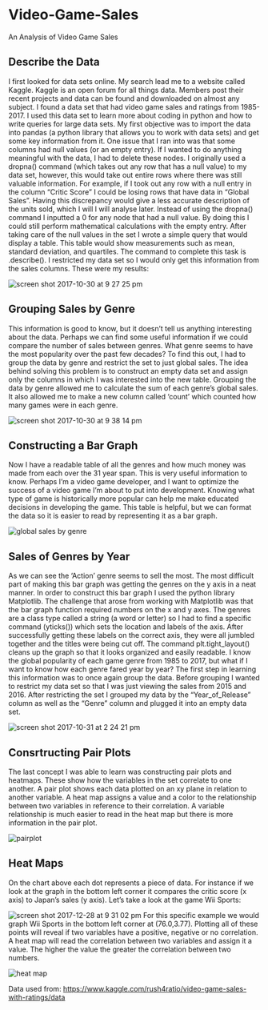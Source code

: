 # Video-Game-Sales
An Analysis of Video Game Sales 

## Describe the Data
I first looked for data sets online.  My search lead me to a website called Kaggle.  Kaggle is an open forum for all things data.  Members post their recent projects and data can be found and downloaded on almost any subject.  I found a data set that had video game sales and ratings from 1985-2017.  I used this data set to learn more about coding in python and how to write queries for large data sets.  My first objective was to import the data into pandas (a python library that allows you to work with data sets) and get some key information from it.  One issue that I ran into was that some columns had null values (or an empty entry).  If I wanted to do anything meaningful with the data, I had to delete these nodes.  I originally used a dropna() command (which takes out any row that has a null value) to my data set, however, this would take out entire rows where there was still valuable information. For example, if I took out any row with a null entry in the column “Critic Score” I could be losing rows that have data in “Global Sales”.  Having this discrepancy would give a less accurate description of the units sold, which I will I will analyse later.
Instead of using the dropna() command I inputted a 0 for any node that had a null value. By doing this I could still perform mathematical calculations with the empty entry.  After taking care of the null values in the set I wrote a simple query that would display a table.  This table would show measurements such as mean, standard deviation, and quartiles.  The command to complete this task is .describe().  I restricted my data set so I would only get this information from the sales columns.  These were my results:  

![screen shot 2017-10-30 at 9 27 25 pm](https://user-images.githubusercontent.com/34482822/34427833-5902c068-ec14-11e7-94ca-1be3f91c65f1.png)

## Grouping Sales by Genre
This information is good to know, but it doesn’t tell us anything interesting about the data.  Perhaps we can find some useful information if we could compare the number of sales between genres.  What genre seems to have the most popularity over the past few decades? To find this out, I had to group the data by genre and restrict the set to just global sales.  The idea behind solving this problem is to construct an empty data set and assign only the columns in which I was interested into the new table.  Grouping the data by genre allowed me to calculate the sum of each genre’s global sales.  It also allowed me to make a new column called ‘count’ which counted how many games were in each genre.  

![screen shot 2017-10-30 at 9 38 14 pm](https://user-images.githubusercontent.com/34482822/34427862-a1b09f24-ec14-11e7-936c-b047e8277edb.png)

## Constructing a Bar Graph
Now I have a readable table of all the genres and how much money was made from each over the 31 year span.  This is very useful information to know.  Perhaps I’m a video game developer, and I want to optimize the success of a video game I’m about to put into development.  Knowing what type of game is historically more popular can help me make educated decisions in developing the game.  This table is helpful, but we can format the data so it is easier to read by representing it as a bar graph.  

![global sales by genre](https://user-images.githubusercontent.com/34482822/34427873-c824b4ba-ec14-11e7-9cce-afcc79d9bcc5.png)

## Sales of Genres by Year

As we can see the ‘Action’ genre seems to sell the most.  The most difficult part of making this bar graph was getting the genres on the y axis in a neat manner.  In order to construct this bar graph I used the python library Matplotlib. The challenge that arose from working with Matplotlib was that the bar graph function required numbers on the x and y axes.  The genres are a class type called a string (a word or letter) so I had to find a specific command (yticks()) which sets the location and labels of the axis. After successfully getting these labels on the correct axis, they were all jumbled together and the titles were being cut off.  The command plt.tight_layout() cleans up the graph so that it looks organized and easily readable. 
I know the global popularity of each game genre from 1985 to 2017, but what if I want to know how each genre fared year by year?  The first step in learning this information was to once again group the data.  Before grouping I wanted to restrict my data set so that I was just viewing the sales from 2015 and 2016.  After restricting the set I grouped my data by the “Year_of_Release” column as well as the “Genre” column and plugged it into an empty data set.  


![screen shot 2017-10-31 at 2 24 21 pm](https://user-images.githubusercontent.com/34482822/34427884-f9bb13c0-ec14-11e7-968a-99826c26428d.png)

## Consrtructing Pair Plots
The last concept I was able to learn was constructing pair plots and heatmaps.  These show how the variables in the set correlate to one another.  A pair plot shows each data plotted on an xy plane in relation to another variable.  A heat map assigns a value and a color to the relationship between two variables in reference to their correlation.  A variable relationship is much easier to read in the heat map but there is more information in the pair plot.  

![pairplot](https://user-images.githubusercontent.com/34482822/34427900-22a7b78e-ec15-11e7-9428-70f3a0a59cc9.png)

## Heat Maps
On the chart above each dot represents a piece of data.  For instance if we look at the graph in the bottom left corner it compares the critic score (x axis) to Japan’s sales (y axis).  Let’s take a look at the game Wii Sports:

![screen shot 2017-12-28 at 9 31 02 pm](https://user-images.githubusercontent.com/34482822/34428039-81ed5086-ec16-11e7-99e0-cde282903260.png)
For this specific example we would graph Wii Sports in the bottom left corner at (76.0,3.77).  Plotting all of these points will reveal if two variables have a positive, negative or no correlation.  A heat map will read the correlation between two variables and assign it a value.  The higher the value the greater the correlation between two numbers. 

![heat map](https://user-images.githubusercontent.com/34482822/34428053-9fdd128e-ec16-11e7-819a-83eecd943818.png)

Data used from: https://www.kaggle.com/rush4ratio/video-game-sales-with-ratings/data
